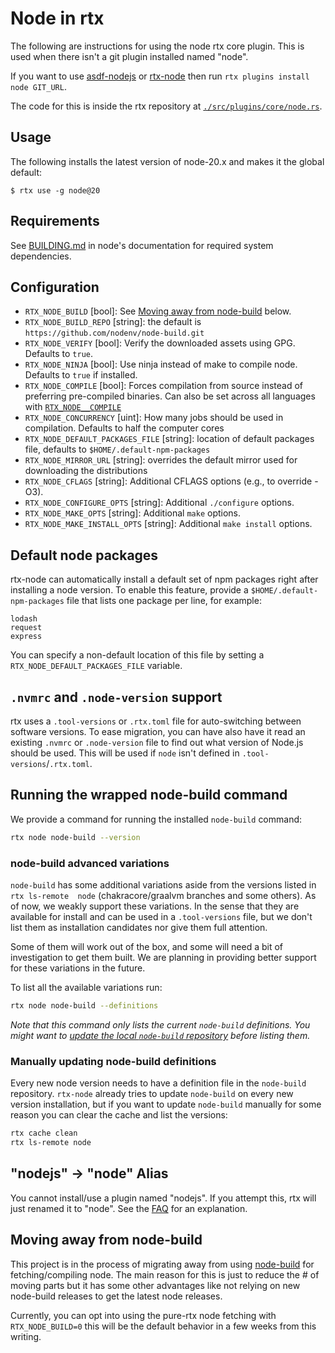 # Node in rtx

The following are instructions for using the node rtx core plugin. This is used when there isn't a
git plugin installed named "node".

If you want to use [asdf-nodejs](https://github.com/asdf-vm/asdf-nodejs) or
[rtx-node](https://github.com/rtx-plugins/rtx-nodejs) then run `rtx plugins install node GIT_URL`.

The code for this is inside the rtx repository at [`./src/plugins/core/node.rs`](https://github.com/jdx/rtx/blob/main/src/plugins/core/node.rs).

## Usage

The following installs the latest version of node-20.x and makes it the global
default:

```sh-session
$ rtx use -g node@20
```

## Requirements

See [BUILDING.md](https://github.com/nodejs/node/blob/main/BUILDING.md#building-nodejs-on-supported-platforms) in node's documentation for 
required system dependencies.

## Configuration

- `RTX_NODE_BUILD` [bool]: See [Moving away from node-build](#moving-away-from-node-build) below.
- `RTX_NODE_BUILD_REPO` [string]: the default is `https://github.com/nodenv/node-build.git`
- `RTX_NODE_VERIFY` [bool]: Verify the downloaded assets using GPG. Defaults to `true`.
- `RTX_NODE_NINJA` [bool]: Use ninja instead of make to compile node. Defaults to `true` if installed.
- `RTX_NODE_COMPILE` [bool]: Forces compilation from source instead of preferring pre-compiled binaries. Can also be set across all languages with [`RTX_NODE__COMPILE`](https://github.com/jdx/rtx#rtx_node_compile1)
- `RTX_NODE_CONCURRENCY` [uint]: How many jobs should be used in compilation. Defaults to half the computer cores
- `RTX_NODE_DEFAULT_PACKAGES_FILE` [string]: location of default packages file, defaults to `$HOME/.default-npm-packages`
- `RTX_NODE_MIRROR_URL` [string]: overrides the default mirror used for downloading the distributions
- `RTX_NODE_CFLAGS` [string]: Additional CFLAGS options (e.g., to override -O3).
- `RTX_NODE_CONFIGURE_OPTS` [string]: Additional `./configure` options.
- `RTX_NODE_MAKE_OPTS` [string]: Additional `make` options.
- `RTX_NODE_MAKE_INSTALL_OPTS` [string]: Additional `make install` options.

## Default node packages

rtx-node can automatically install a default set of npm packages right after installing a node version. To enable this feature, provide a `$HOME/.default-npm-packages` file that lists one package per line, for example:

```
lodash
request
express
```

You can specify a non-default location of this file by setting a `RTX_NODE_DEFAULT_PACKAGES_FILE` variable.

## `.nvmrc` and `.node-version` support

rtx uses a `.tool-versions` or `.rtx.toml` file for auto-switching between software versions. To ease migration, you can have also have it read an existing `.nvmrc` or `.node-version` file to find out what version of Node.js should be used. This will be used if `node` isn't defined in `.tool-versions`/`.rtx.toml`.

## Running the wrapped node-build command

We provide a command for running the installed `node-build` command:

```bash
rtx node node-build --version
```

### node-build advanced variations

`node-build` has some additional variations aside from the versions listed in `rtx ls-remote 
node` (chakracore/graalvm branches and some others). As of now, we weakly support these variations. In the sense that they are available for install and can be used in a `.tool-versions` file, but we don't list them as installation candidates nor give them full attention.

Some of them will work out of the box, and some will need a bit of investigation to get them built. We are planning in providing better support for these variations in the future.

To list all the available variations run:

```bash
rtx node node-build --definitions
```

_Note that this command only lists the current `node-build` definitions. You might want to [update the local `node-build` repository](#updating-node-build-definitions) before listing them._

### Manually updating node-build definitions

Every new node version needs to have a definition file in the `node-build` repository.
`rtx-node` already tries to update `node-build` on every new version installation, but if you
want to update `node-build` manually for some reason you can clear the cache and list the versions:

```bash
rtx cache clean
rtx ls-remote node
```

## "nodejs" -> "node" Alias

You cannot install/use a plugin named "nodejs". If you attempt this, rtx will just renamed it to
"node". See the [FAQ](https://github.com/jdx/rtx#what-is-the-difference-between-nodejs-and-node-or-golang-and-go)
for an explanation.

## Moving away from node-build

This project is in the process of migrating away from using [node-build](https://github.com/nodenv/node-build) for fetching/compiling node.
The main reason for this is just to reduce the # of moving parts but it has some other advantages like not relying on new node-build releases to
get the latest node releases.

Currently, you can opt into using the pure-rtx node fetching with `RTX_NODE_BUILD=0` this will be the default
behavior in a few weeks from this writing.
